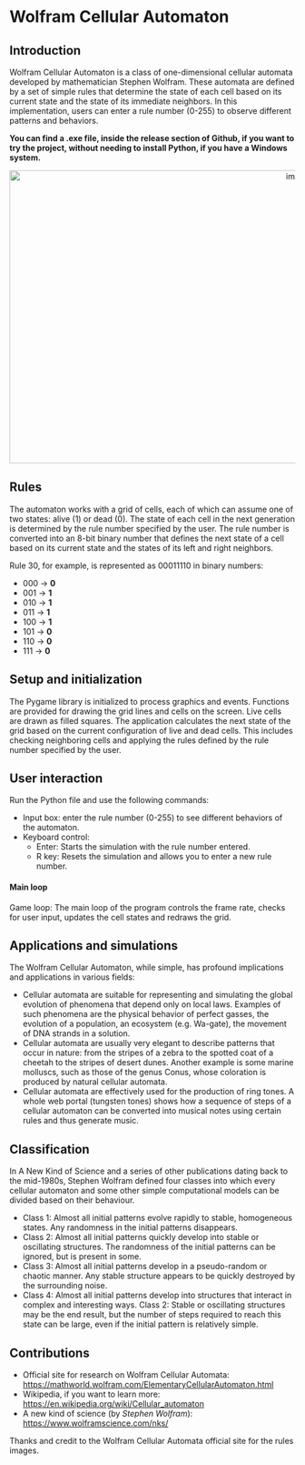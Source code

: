 # Wolfram Cellular Automaton

## Introduction
Wolfram Cellular Automaton is a class of one-dimensional cellular automata developed by mathematician Stephen Wolfram. These automata are defined by a set of simple rules that determine the state of each cell based on its current state and the state of its immediate neighbors. In this implementation, users can enter a rule number (0-255) to observe different patterns and behaviors.

**You can find a .exe file, inside the release section of Github, if you want to try the project, without needing to install Python, if you have a Windows system.**
<p align="center">
  <img width="999" height="515" alt="image" src="https://github.com/user-attachments/assets/f0edd99c-b855-40ae-9be1-b1af4d09f137" />
</p>

## Rules
The automaton works with a grid of cells, each of which can assume one of two states: alive (1) or dead (0). The state of each cell in the next generation is determined by the rule number specified by the user. The rule number is converted into an 8-bit binary number that defines the next state of a cell based on its current state and the states of its left and right neighbors.

Rule 30, for example, is represented as 00011110 in binary numbers:

- 000 -> **0**
- 001 -> **1**
- 010 -> **1**
- 011 -> **1**
- 100 -> **1**
- 101 -> **0**
- 110 -> **0**
- 111 -> **0**

## Setup and initialization
The Pygame library is initialized to process graphics and events. Functions are provided for drawing the grid lines and cells on the screen. Live cells are drawn as filled squares.
The application calculates the next state of the grid based on the current configuration of live and dead cells. This includes checking neighboring cells and applying the rules defined by the rule number specified by the user.

## User interaction
Run the Python file and use the following commands:

- Input box: enter the rule number (0-255) to see different behaviors of the automaton.
- Keyboard control:
  - Enter: Starts the simulation with the rule number entered.
  - R key: Resets the simulation and allows you to enter a new rule number.

#### Main loop
Game loop: The main loop of the program controls the frame rate, checks for user input, updates the cell states and redraws the grid.

## Applications and simulations
The Wolfram Cellular Automaton, while simple, has profound implications and applications in various fields:

- Cellular automata are suitable for representing and simulating the global evolution of phenomena that depend only on local laws. Examples of such phenomena are the physical behavior of perfect gasses, the evolution of a population, an ecosystem (e.g. Wa-gate), the movement of DNA strands in a solution.
- Cellular automata are usually very elegant to describe patterns that occur in nature: from the stripes of a zebra to the spotted coat of a cheetah to the stripes of desert dunes. Another example is some marine molluscs, such as those of the genus Conus, whose coloration is produced by natural cellular automata.
- Cellular automata are effectively used for the production of ring tones. A whole web portal (tungsten tones) shows how a sequence of steps of a cellular automaton can be converted into musical notes using certain rules and thus generate music.

## Classification
In A New Kind of Science and a series of other publications dating back to the mid-1980s, Stephen Wolfram defined four classes into which every cellular automaton and some other simple computational models can be divided based on their behaviour.

- Class 1: Almost all initial patterns evolve rapidly to stable, homogeneous states. Any randomness in the initial patterns disappears.
- Class 2: Almost all initial patterns quickly develop into stable or oscillating structures. The randomness of the initial patterns can be ignored, but is present in some.
- Class 3: Almost all initial patterns develop in a pseudo-random or chaotic manner. Any stable structure appears to be quickly destroyed by the surrounding noise.
- Class 4: Almost all initial patterns develop into structures that interact in complex and interesting ways. Class 2: Stable or oscillating structures may be the end result, but the number of steps required to reach this state can be large, even if the initial pattern is relatively simple.

## Contributions
- Official site for research on Wolfram Cellular Automata: https://mathworld.wolfram.com/ElementaryCellularAutomaton.html
- Wikipedia, if you want to learn more: https://en.wikipedia.org/wiki/Cellular_automaton
- A new kind of science (by *Stephen Wolfram*): https://www.wolframscience.com/nks/

Thanks and credit to the Wolfram Cellular Automata official site for the rules images.
